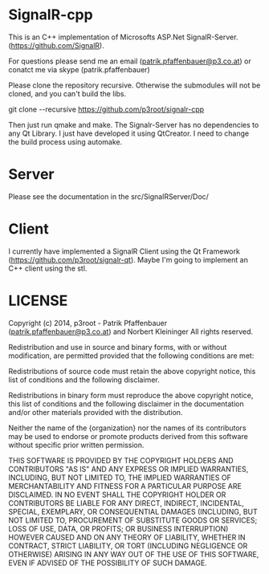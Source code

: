 SignalR-cpp
==========

This is an C++ implementation of Microsofts ASP.Net SignalR-Server. (https://github.com/SignalR).

For questions please send me an email (patrik.pfaffenbauer@p3.co.at) or conatct me via skype (patrik.pfaffenbauer)

Please clone the repository recursive. Otherwise the submodules will not be cloned, and you can't build the libs.

git clone --recursive https://github.com/p3root/signalr-cpp

Then just run qmake and make. The Signalr-Server has no dependencies to any Qt Library. I just have developed it using QtCreator. I need to change the build process using automake.

Server
======
Please see the documentation in the src/SignalRServer/Doc/

Client
=======
I currently have implemented a SignalR Client using the Qt Framework (https://github.com/p3root/signalr-qt). 
Maybe I'm going to implement an C++ client using the stl.

LICENSE
======

Copyright (c) 2014, p3root - Patrik Pfaffenbauer (patrik.pfaffenbauer@p3.co.at) and
Norbert Kleininger
All rights reserved.
 
Redistribution and use in source and binary forms, with or without modification,
are permitted provided that the following conditions are met:

  Redistributions of source code must retain the above copyright notice, this
  list of conditions and the following disclaimer.

  Redistributions in binary form must reproduce the above copyright notice, this
  list of conditions and the following disclaimer in the documentation and/or
  other materials provided with the distribution.

  Neither the name of the {organization} nor the names of its
  contributors may be used to endorse or promote products derived from
  this software without specific prior written permission.

THIS SOFTWARE IS PROVIDED BY THE COPYRIGHT HOLDERS AND CONTRIBUTORS "AS IS" AND
ANY EXPRESS OR IMPLIED WARRANTIES, INCLUDING, BUT NOT LIMITED TO, THE IMPLIED
WARRANTIES OF MERCHANTABILITY AND FITNESS FOR A PARTICULAR PURPOSE ARE
DISCLAIMED. IN NO EVENT SHALL THE COPYRIGHT HOLDER OR CONTRIBUTORS BE LIABLE FOR
ANY DIRECT, INDIRECT, INCIDENTAL, SPECIAL, EXEMPLARY, OR CONSEQUENTIAL DAMAGES
(INCLUDING, BUT NOT LIMITED TO, PROCUREMENT OF SUBSTITUTE GOODS OR SERVICES;
LOSS OF USE, DATA, OR PROFITS; OR BUSINESS INTERRUPTION) HOWEVER CAUSED AND ON
ANY THEORY OF LIABILITY, WHETHER IN CONTRACT, STRICT LIABILITY, OR TORT
(INCLUDING NEGLIGENCE OR OTHERWISE) ARISING IN ANY WAY OUT OF THE USE OF THIS
SOFTWARE, EVEN IF ADVISED OF THE POSSIBILITY OF SUCH DAMAGE.

